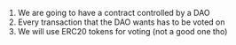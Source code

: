 1. We are going to have a contract controlled by a DAO
2. Every transaction that the DAO wants has to be voted on
3. We will use ERC20 tokens for voting (not a good one tho)

